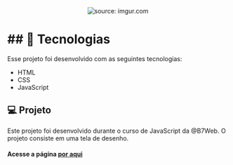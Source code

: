 <div align="center">
  <img src="https://imgur.com/ZwbY1LH.png" title="source: imgur.com" />
</div>

# ## 🧪 Tecnologias

Esse projeto foi desenvolvido com as seguintes tecnologias:

<ul>
  <li>HTML</li>
  
  <li>CSS</li>
  
  <li>JavaScript</li>
</ul>

## 💻 Projeto 
Este projeto foi desenvolvido durante o curso de JavaScript da @B7Web. O projeto consiste em uma tela de desenho.

#### Acesse a página <a href="https://diegodc1.github.io/CanvasDraw/">por aqui</a>
